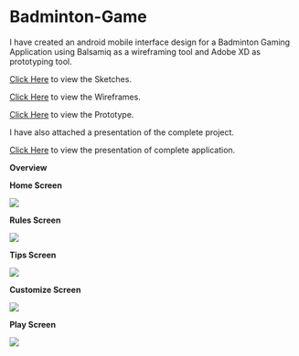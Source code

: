 # Badminton-Game

I have created an android mobile interface design for a Badminton Gaming Application using Balsamiq as a wireframing tool and Adobe XD as prototyping tool.

<a href="">Click Here</a> to view the Sketches.

<a href="">Click Here</a> to view the Wireframes.

<a href="">Click Here</a> to view the Prototype.


I have also attached a presentation of the complete project.

<a href="">Click Here</a> to view the presentation of complete application.

**Overview**

**Home Screen**

<img src="/mock-images/Home.PNG">


**Rules Screen**

<img src="/mock-images/Rules.PNG">

**Tips Screen**

<img src="/mock-images/Tips.PNG">

**Customize Screen**

<img src="/mock-images/Customize.PNG">

**Play Screen**

<img src="/mock-images/Play.PNG">
